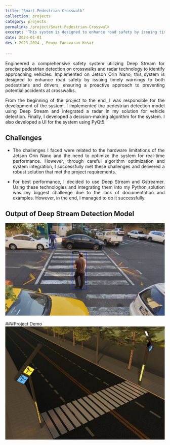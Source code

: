 ```yaml
---
title: "Smart Pedestrian Crosswalk"
collection: projects
category: projects
permalink: /project/Smart-Pedestrian-Crosswalk 
excerpt: 'This system is designed to enhance road safety by issuing timely warnings to both pedestrians and drivers, ensuring a proactive approach to preventing potential accidents at crosswalks.'
date: 2024-01-01
des : 2023-2024 , Pouya Fanavaran Kosar 

---
```

<p style="text-align: justify;">Engineered a comprehensive safety system utilizing Deep Stream for precise pedestrian detection on crosswalks and radar technology to identify approaching vehicles. Implemented on Jetson Orin Nano, this system is designed to enhance road safety by issuing timely warnings to both pedestrians and drivers, ensuring a proactive approach to preventing potential accidents at crosswalks.</p>

<p style="text-align: justify;">From the beginning of the project to the end, I was responsible for the development of the system. I implemented the pedestrian detection model using Deep Stream and integrated a radar in my solution for vehicle detection. Finally, I developed a decision-making algorithm for the system. I also developed a UI for the system using PyQt5.</p>



## Challenges
<ul>
<li><p style="text-align: justify;">The challenges I faced were related to the hardware limitations of the Jetson Orin Nano and the need to optimize the system for real-time performance. However, through careful algorithm optimization and system integration, I successfully met these challenges and delivered a robust solution that met the project requirements.</p></li>

<li><p style="text-align: justify;">For best performance, I decided to use Deep Stream and Gstreamer. Using these technologies and integrating them into my Python solution was my biggest challenge due to the lack of documentation and examples. However, in the end, I managed to do it successfully.</p></li>
</ul>




## Output of Deep Stream Detection Model
![safecrosswalk](/images/safecrosswalk.PNG)



###Project Demo 
![safecrosswalk2](/images/safecrosswalk2.png)

